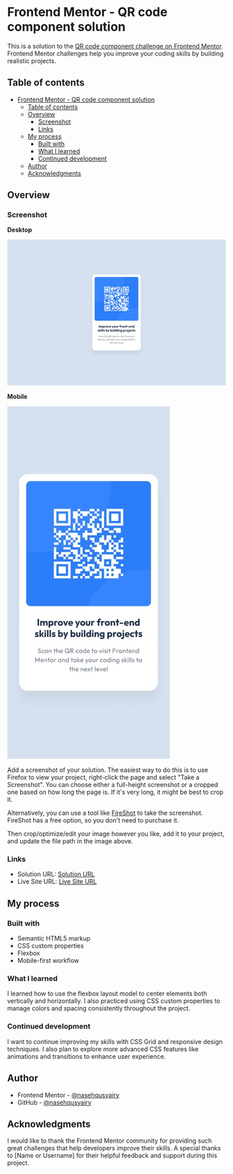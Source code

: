 # Frontend Mentor - QR code component solution

This is a solution to the [QR code component challenge on Frontend Mentor](https://www.frontendmentor.io/challenges/qr-code-component-iux_sIO_H). Frontend Mentor challenges help you improve your coding skills by building realistic projects. 

## Table of contents

- [Frontend Mentor - QR code component solution](#frontend-mentor---qr-code-component-solution)
  - [Table of contents](#table-of-contents)
  - [Overview](#overview)
    - [Screenshot](#screenshot)
    - [Links](#links)
  - [My process](#my-process)
    - [Built with](#built-with)
    - [What I learned](#what-i-learned)
    - [Continued development](#continued-development)
  - [Author](#author)
  - [Acknowledgments](#acknowledgments)

## Overview

### Screenshot
**Desktop**

![Desktop](./design/desktop-design.jpg)

**Mobile**

![Mobile](./design/mobile-design.jpg)

Add a screenshot of your solution. The easiest way to do this is to use Firefox to view your project, right-click the page and select "Take a Screenshot". You can choose either a full-height screenshot or a cropped one based on how long the page is. If it's very long, it might be best to crop it.

Alternatively, you can use a tool like [FireShot](https://getfireshot.com/) to take the screenshot. FireShot has a free option, so you don't need to purchase it. 

Then crop/optimize/edit your image however you like, add it to your project, and update the file path in the image above.

### Links

- Solution URL: [Solution URL](https://www.frontendmentor.io/solutions/qr-code-component-hjpspDV4AM)
- Live Site URL: [Live Site URL](https://nasehqusyairy.github.io/qr-code-component-challenge/)

## My process

### Built with

- Semantic HTML5 markup
- CSS custom properties
- Flexbox
- Mobile-first workflow

### What I learned

I learned how to use the flexbox layout model to center elements both vertically and horizontally. I also practiced using CSS custom properties to manage colors and spacing consistently throughout the project.

### Continued development

I want to continue improving my skills with CSS Grid and responsive design techniques. I also plan to explore more advanced CSS features like animations and transitions to enhance user experience.

## Author

- Frontend Mentor - [@nasehqusyairy](https://www.frontendmentor.io/profile/nasehqusyairy)
- GitHub - [@nasehqusyairy](https://github.com/nasehqusyairy)

## Acknowledgments

I would like to thank the Frontend Mentor community for providing such great challenges that help developers improve their skills. A special thanks to [Name or Username] for their helpful feedback and support during this project.
